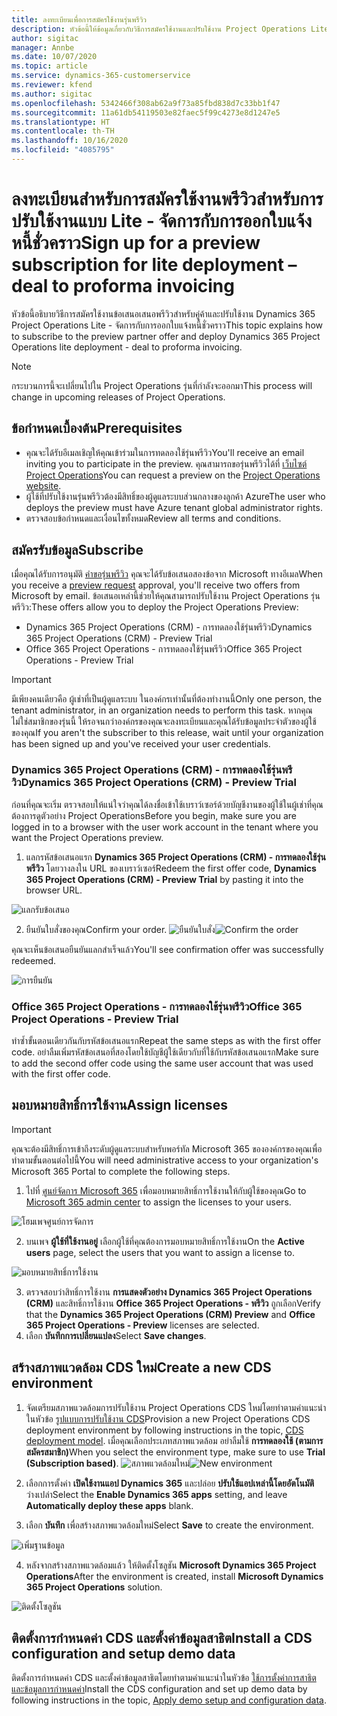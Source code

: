 ```yaml
---
title: ลงทะเบียนเพื่อการสมัครใช้งานรุ่นพรีวิว
description: หัวข้อนี้ให้ข้อมูลเกี่ยวกับวิธีการสมัครใช้งานและปรับใช้งาน Project Operations Lite - จัดการกับการออกใบแจ้งหนี้ชั่วคราว
author: sigitac
manager: Annbe
ms.date: 10/07/2020
ms.topic: article
ms.service: dynamics-365-customerservice
ms.reviewer: kfend
ms.author: sigitac
ms.openlocfilehash: 5342466f308ab62a9f73a85fbd838d7c33bb1f47
ms.sourcegitcommit: 11a61db54119503e82faec5f99c4273e8d1247e5
ms.translationtype: HT
ms.contentlocale: th-TH
ms.lasthandoff: 10/16/2020
ms.locfileid: "4085795"
---
```

# <a name="sign-up-for-a-preview-subscription-for-lite-deployment--deal-to-proforma-invoicing"></a><span data-ttu-id="549dd-103">ลงทะเบียนสำหรับการสมัครใช้งานพรีวิวสำหรับการปรับใช้งานแบบ Lite - จัดการกับการออกใบแจ้งหนี้ชั่วคราว</span><span class="sxs-lookup"><span data-stu-id="549dd-103">Sign up for a preview subscription for lite deployment – deal to proforma invoicing</span></span>

<span data-ttu-id="549dd-104">หัวข้อนี้อธิบายวิธีการสมัครใช้งานข้อเสนอเสนอพรีวิวสำหรับคู่ค้าและปรับใช้งาน Dynamics 365 Project Operations Lite - จัดการกับการออกใบแจ้งหนี้ชั่วคราว</span><span class="sxs-lookup"><span data-stu-id="549dd-104">This topic explains how to subscribe to the preview partner offer and deploy Dynamics 365 Project Operations lite deployment - deal to proforma invoicing.</span></span>

> [!NOTE]
> <span data-ttu-id="549dd-105">กระบวนการนี้จะเปลี่ยนไปใน Project Operations รุ่นที่กำลังจะออกมา</span><span class="sxs-lookup"><span data-stu-id="549dd-105">This process will change in upcoming releases of Project Operations.</span></span>

## <a name="prerequisites"></a><span data-ttu-id="549dd-106">ข้อกำหนดเบื้องต้น</span><span class="sxs-lookup"><span data-stu-id="549dd-106">Prerequisites</span></span>

- <span data-ttu-id="549dd-107">คุณจะได้รับอีเมลเชิญให้คุณเข้าร่วมในการทดลองใช้รุ่นพรีวิว</span><span class="sxs-lookup"><span data-stu-id="549dd-107">You'll receive an email inviting you to participate in the preview.</span></span> <span data-ttu-id="549dd-108">คุณสามารถขอรุ่นพรีวิวได้ที่ [เว็บไซต์ Project Operations](https://dynamics.microsoft.com/en-us/project-operations/overview/)</span><span class="sxs-lookup"><span data-stu-id="549dd-108">You can request a preview on the [Project Operations website](https://dynamics.microsoft.com/en-us/project-operations/overview/).</span></span>
- <span data-ttu-id="549dd-109">ผู้ใช้ที่ปรับใช้งานรุ่นพรีวิวต้องมีสิทธิ์ของผู้ดูแลระบบส่วนกลางของลูกค้า Azure</span><span class="sxs-lookup"><span data-stu-id="549dd-109">The user who deploys the preview must have Azure tenant global administrator rights.</span></span>
- <span data-ttu-id="549dd-110">ตรวจสอบข้อกำหนดและเงื่อนไขทั้งหมด</span><span class="sxs-lookup"><span data-stu-id="549dd-110">Review all terms and conditions.</span></span>

## <a name="subscribe"></a><span data-ttu-id="549dd-111">สมัครรับข้อมูล</span><span class="sxs-lookup"><span data-stu-id="549dd-111">Subscribe</span></span>

<span data-ttu-id="549dd-112">เมื่อคุณได้รับการอนุมัติ [คำขอรุ่นพรีวิว](https://forms.office.com/FormsPro/Pages/ResponsePage.aspx?id=v4j5cvGGr0GRqy180BHbR56j8lZs0FdAvwT75_WNFyxUMkRDV1NYQU5TNjE2VjhKOVBUNVg2R0s1NC4u) คุณจะได้รับข้อเสนอสองข้อจาก Microsoft ทางอีเมล</span><span class="sxs-lookup"><span data-stu-id="549dd-112">When you receive a [preview request](https://forms.office.com/FormsPro/Pages/ResponsePage.aspx?id=v4j5cvGGr0GRqy180BHbR56j8lZs0FdAvwT75_WNFyxUMkRDV1NYQU5TNjE2VjhKOVBUNVg2R0s1NC4u) approval, you'll receive two offers from Microsoft by email.</span></span> <span data-ttu-id="549dd-113">ข้อเสนอเหล่านี้ช่วยให้คุณสามารถปรับใช้งาน Project Operations รุ่นพรีวิว:</span><span class="sxs-lookup"><span data-stu-id="549dd-113">These offers allow you to deploy the Project Operations Preview:</span></span>

- <span data-ttu-id="549dd-114">Dynamics 365 Project Operations (CRM) - การทดลองใช้รุ่นพรีวิว</span><span class="sxs-lookup"><span data-stu-id="549dd-114">Dynamics 365 Project Operations (CRM) - Preview Trial</span></span>
- <span data-ttu-id="549dd-115">Office 365 Project Operations - การทดลองใช้รุ่นพรีวิว</span><span class="sxs-lookup"><span data-stu-id="549dd-115">Office 365 Project Operations - Preview Trial</span></span>

> [!IMPORTANT]
> <span data-ttu-id="549dd-116">มีเพียงคนเดียวคือ ผู้เช่าที่เป็นผู้ดูแลระบบ ในองค์กรเท่านั้นที่ต้องทำงานนี้</span><span class="sxs-lookup"><span data-stu-id="549dd-116">Only one person, the tenant administrator, in an organization needs to perform this task.</span></span> <span data-ttu-id="549dd-117">หากคุณไม่ใช่สมาชิกของรุ่นนี้ ให้รอจนกว่าองค์กรของคุณจะลงทะเบียนและคุณได้รับข้อมูลประจำตัวของผู้ใช้ของคุณ</span><span class="sxs-lookup"><span data-stu-id="549dd-117">If you aren't the subscriber to this release, wait until your organization has been signed up and you've received your user credentials.</span></span>

### <a name="dynamics-365-project-operations-crm---preview-trial"></a><span data-ttu-id="549dd-118">Dynamics 365 Project Operations (CRM) - การทดลองใช้รุ่นพรีวิว</span><span class="sxs-lookup"><span data-stu-id="549dd-118">Dynamics 365 Project Operations (CRM) - Preview Trial</span></span> 

<span data-ttu-id="549dd-119">ก่อนที่คุณจะเริ่ม ตรวจสอบให้แน่ใจว่าคุณได้ลงชื่อเข้าใช้เบราว์เซอร์ด้วยบัญชีงานของผู้ใช้ในผู้เช่าที่คุณต้องการดูตัวอย่าง Project Operations</span><span class="sxs-lookup"><span data-stu-id="549dd-119">Before you begin, make sure you are logged in to a browser with the user work account in the tenant where you want the Project Operations preview.</span></span>

1. <span data-ttu-id="549dd-120">แลกรหัสข้อเสนอแรก **Dynamics 365 Project Operations (CRM) - การทดลองใช้รุ่นพรีวิว** โดยวางลงใน URL ของเบราว์เซอร์</span><span class="sxs-lookup"><span data-stu-id="549dd-120">Redeem the first offer code, **Dynamics 365 Project Operations (CRM) - Preview Trial** by pasting it into the browser URL.</span></span>

![แลกรับข้อเสนอ](./media/16RedeemFirstOfferNew.png)

2. <span data-ttu-id="549dd-122">ยืนยันใบสั่งของคุณ</span><span class="sxs-lookup"><span data-stu-id="549dd-122">Confirm your order.</span></span>
<span data-ttu-id="549dd-123">![ยืนยันใบสั่ง](./media/17ConfirmOrderNew.png)</span><span class="sxs-lookup"><span data-stu-id="549dd-123">![Confirm the order](./media/17ConfirmOrderNew.png)</span></span>

<span data-ttu-id="549dd-124">คุณจะเห็นข้อเสนอยืนยันแลกสำเร็จแล้ว</span><span class="sxs-lookup"><span data-stu-id="549dd-124">You'll see confirmation offer was successfully redeemed.</span></span>

![การยืนยัน](./media/18OrderConfirmationNew.png)

### <a name="office-365-project-operations---preview-trial"></a><span data-ttu-id="549dd-126">Office 365 Project Operations - การทดลองใช้รุ่นพรีวิว</span><span class="sxs-lookup"><span data-stu-id="549dd-126">Office 365 Project Operations - Preview Trial</span></span>

<span data-ttu-id="549dd-127">ทำซ้ำขั้นตอนเดียวกันกับรหัสข้อเสนอแรก</span><span class="sxs-lookup"><span data-stu-id="549dd-127">Repeat the same steps as with the first offer code.</span></span> <span data-ttu-id="549dd-128">อย่าลืมเพิ่มรหัสข้อเสนอที่สองโดยใช้บัญชีผู้ใช้เดียวกับที่ใช้กับรหัสข้อเสนอแรก</span><span class="sxs-lookup"><span data-stu-id="549dd-128">Make sure to add the second offer code using the same user account that was used with the first offer code.</span></span>

## <a name="assign-licenses"></a><span data-ttu-id="549dd-129">มอบหมายสิทธิ์การใช้งาน</span><span class="sxs-lookup"><span data-stu-id="549dd-129">Assign licenses</span></span>

> [!IMPORTANT]
> <span data-ttu-id="549dd-130">คุณจะต้องมีสิทธิ์การเข้าถึงระดับผู้ดูแลระบบสำหรับพอร์ทัล Microsoft 365 ขององค์กรของคุณเพื่อทำตามขั้นตอนต่อไปนี้</span><span class="sxs-lookup"><span data-stu-id="549dd-130">You will need administrative access to your organization's Microsoft 365 Portal to complete the following steps.</span></span>


1. <span data-ttu-id="549dd-131">ไปที่ [ศูนย์จัดการ Microsoft 365](https://portal.office.com/) เพื่อมอบหมายสิทธิ์การใช้งานให้กับผู้ใช้ของคุณ</span><span class="sxs-lookup"><span data-stu-id="549dd-131">Go to [Microsoft 365 admin center](https://portal.office.com/) to assign the licenses to your users.</span></span>

![โฮมเพจศูนย์การจัดการ](./media/14AdminPortal.png)

2. <span data-ttu-id="549dd-133">บนเพจ **ผู้ใช้ที่ใช้งานอยู่** เลือกผู้ใช้ที่คุณต้องการมอบหมายสิทธิ์การใช้งาน</span><span class="sxs-lookup"><span data-stu-id="549dd-133">On the **Active users** page, select the users that you want to assign a license to.</span></span>

![มอบหมายสิทธิ์การใช้งาน](./media/15AssignLicenses.png)

3. <span data-ttu-id="549dd-135">ตรวจสอบว่าสิทธิ์การใช้งาน **การแสดงตัวอย่าง Dynamics 365 Project Operations (CRM)** และสิทธิ์การใช้งาน **Office 365 Project Operations - พรีวิว** ถูกเลือก</span><span class="sxs-lookup"><span data-stu-id="549dd-135">Verify that the **Dynamics 365 Project Operations (CRM) Preview** and **Office 365 Project Operations - Preview** licenses are selected.</span></span> 
4. <span data-ttu-id="549dd-136">เลือก **บันทึกการเปลี่ยนแปลง**</span><span class="sxs-lookup"><span data-stu-id="549dd-136">Select **Save changes**.</span></span>

## <a name="create-a-new-cds-environment"></a><span data-ttu-id="549dd-137">สร้างสภาพแวดล้อม CDS ใหม่</span><span class="sxs-lookup"><span data-stu-id="549dd-137">Create a new CDS environment</span></span>

1. <span data-ttu-id="549dd-138">จัดเตรียมสภาพแวดล้อมการปรับใช้งาน Project Operations CDS ใหม่โดยทำตามคำแนะนำในหัวข้อ [รูปแบบการปรับใช้งาน CDS](lite-deployment.md)</span><span class="sxs-lookup"><span data-stu-id="549dd-138">Provision a new Project Operations CDS deployment environment by following instructions in the topic, [CDS deployment model](lite-deployment.md).</span></span> <span data-ttu-id="549dd-139">เมื่อคุณเลือกประเภทสภาพแวดล้อม อย่าลืมใช้ **การทดลองใช้ (ตามการสมัครสมาชิก)**</span><span class="sxs-lookup"><span data-stu-id="549dd-139">When you select the environment type, make sure to use **Trial (Subscription based)**.</span></span>
<span data-ttu-id="549dd-140">![สภาพแวดล้อมใหม่](./media/19CreateEnvironment.png)</span><span class="sxs-lookup"><span data-stu-id="549dd-140">![New environment](./media/19CreateEnvironment.png)</span></span>

2. <span data-ttu-id="549dd-141">เลือกการตั้งค่า **เปิดใช้งานแอป Dynamics 365** และปล่อย **ปรับใช้แอปเหล่านี้โดยอัตโนมัติ** ว่างเปล่า</span><span class="sxs-lookup"><span data-stu-id="549dd-141">Select the **Enable Dynamics 365 apps** setting, and leave **Automatically deploy these apps** blank.</span></span>  
3. <span data-ttu-id="549dd-142">เลือก **บันทึก** เพื่อสร้างสภาพแวดล้อมใหม่</span><span class="sxs-lookup"><span data-stu-id="549dd-142">Select **Save** to create the environment.</span></span>

![เพิ่มฐานข้อมูล](./media/20CreateEnvironment1.png)

4. <span data-ttu-id="549dd-144">หลังจากสร้างสภาพแวดล้อมแล้ว ให้ติดตั้งโซลูชัน **Microsoft Dynamics 365 Project Operations**</span><span class="sxs-lookup"><span data-stu-id="549dd-144">After the environment is created, install **Microsoft Dynamics 365 Project Operations** solution.</span></span> 

![ติดตั้งโซลูชัน](./media/21InstallSolution.png)

## <a name="install-a-cds-configuration-and-setup-demo-data"></a><span data-ttu-id="549dd-146">ติดตั้งการกำหนดค่า CDS และตั้งค่าข้อมูลสาธิต</span><span class="sxs-lookup"><span data-stu-id="549dd-146">Install a CDS configuration and setup demo data</span></span>

<span data-ttu-id="549dd-147">ติดตั้งการกำหนดค่า CDS และตั้งค่าข้อมูลสาธิตโดยทำตามคำแนะนำในหัวข้อ [ใช้การตั้งค่าการสาธิตและข้อมูลการกำหนดค่า](lite-apply-demo-setup-config-data.md)</span><span class="sxs-lookup"><span data-stu-id="549dd-147">Install the CDS configuration and set up demo data by following instructions in the topic, [Apply demo setup and configuration data](lite-apply-demo-setup-config-data.md).</span></span>
